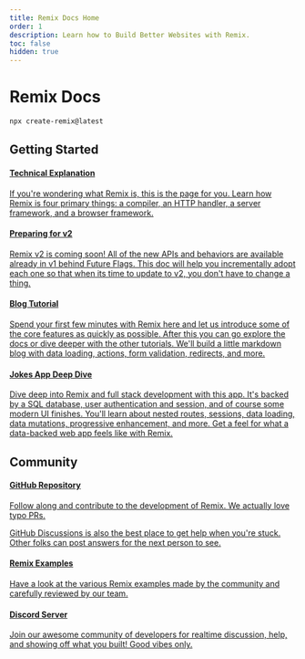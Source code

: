 ```yaml
---
title: Remix Docs Home
order: 1
description: Learn how to Build Better Websites with Remix.
toc: false
hidden: true
---
```


# Remix Docs

```sh
npx create-remix@latest
```

## Getting Started

<docs-cards>
  <a href="pages/technical-explanation" aria-label="Technical Explanation">
    <docs-card>
      <h4>Technical Explanation</h4>
      <p>If you're wondering what Remix is, this is the page for you. Learn how Remix is four primary things: a compiler, an HTTP handler, a server framework, and a browser framework.</p>
    </docs-card>
  </a>
  <a href="pages/v2" aria-label="Preparing for v2">
    <docs-card>
      <h4>Preparing for v2</h4> 
      <p>Remix v2 is coming soon! All of the new APIs and behaviors are available already in v1 behind Future Flags. This doc will help you incrementally adopt each one so that when its time to update to v2, you don't have to change a thing.</p>
    </docs-card>
  </a>
  <a href="tutorials/blog" aria-label="Developer Blog Tutorial">
    <docs-card>
      <h4>Blog Tutorial</h4>
      <p>Spend your first few minutes with Remix here and let us introduce some of the core features as quickly as possible. After this you can go explore the docs or dive deeper with the other tutorials. We'll build a little markdown blog with data loading, actions, form validation, redirects, and more.</p>
    </docs-card>
  </a>
  <a href="tutorials/jokes" aria-label="Jokes App Tutorial">
    <docs-card>
      <h4>Jokes App Deep Dive</h4> 
      <p>Dive deep into Remix and full stack development with this app. It's backed by a SQL database, user authentication and session, and of course some modern UI finishes. You'll learn about nested routes, sessions, data loading, data mutations, progressive enhancement, and more. Get a feel for what a data-backed web app feels like with Remix.</p>
    </docs-card>
  </a>
</docs-cards>

## Community

<docs-cards>
  <a href="https://rmx.as/github" aria-label="GitHub Repository">
    <docs-card>
      <h4>GitHub Repository</h4>
      <p>Follow along and contribute to the development of Remix. We actually love typo PRs.</p>
      <p>GitHub Discussions is also the best place to get help when you're stuck. Other folks can post answers for the next person to see.</p>
    </docs-card>
  </a>
  <a href="https://github.com/remix-run/examples" aria-label="Remix Examples">
    <docs-card>
      <h4>Remix Examples</h4>
      <p>Have a look at the various Remix examples made by the community and carefully reviewed by our team.</p>
    </docs-card>
  </a>
  <a href="https://rmx.as/discord" aria-label="Remix Discord">
    <docs-card>
      <h4>Discord Server</h4> 
      <p>Join our awesome community of developers for realtime discussion, help, and showing off what you built! Good vibes only.</p>
    </docs-card>
  </a>
</docs-cards>

[git-hub]: https://github.com/remix-run/remix
